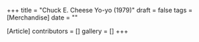 +++
title = "Chuck E. Cheese Yo-yo (1979)"
draft = false
tags = [Merchandise]
date = ""

[Article]
contributors = []
gallery = []
+++